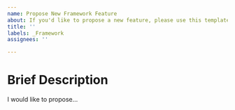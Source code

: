```yaml
---
name: Propose New Framework Feature
about: If you'd like to propose a new feature, please use this template.
title: ''
labels: _Framework
assignees: ''

---
```


# Brief Description

<!-- Please provide a brief description of what you'd like to propose. -->

I would like to propose...
